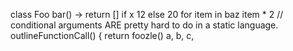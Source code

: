 
class Foo
    bar() ->
        return []
            if x
                12
            else
                20
            for item in baz
                item * 2
    //  conditional arguments ARE pretty hard to do in a static language.
    outlineFunctionCall() {
        return foozle()
            a, b, c,
